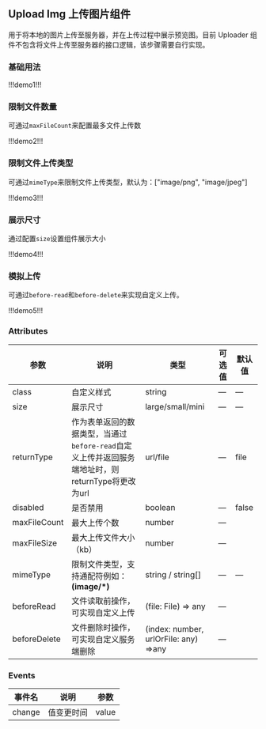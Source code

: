 ## Upload Img 上传图片组件

用于将本地的图片上传至服务器，并在上传过程中展示预览图。目前 Uploader 组件不包含将文件上传至服务器的接口逻辑，该步骤需要自行实现。

### 基础用法

!!!demo1!!!

### 限制文件数量

可通过`maxFileCount`来配置最多文件上传数

!!!demo2!!!

### 限制文件上传类型

可通过`mimeType`来限制文件上传类型，默认为：\["image/png", "image/jpeg"\]

!!!demo3!!!

### 展示尺寸

通过配置`size`设置组件展示大小

!!!demo4!!!

### 模拟上传

可通过`before-read`和`before-delete`来实现自定义上传。

!!!demo5!!!

### Attributes

| 参数         | 说明                                                                                             | 类型                                  | 可选值 | 默认值 |
| ------------ | ------------------------------------------------------------------------------------------------ | ------------------------------------- | ------ | ------ |
| class        | 自定义样式                                                                                       | string                                | —      | —      |
| size         | 展示尺寸                                                                                         | large/small/mini                      | —      | —      |
| returnType   | 作为表单返回的数据类型，当通过`before-read`自定义上传并返回服务端地址时，则returnType将更改为url | url/file                              | —      | file   |
| disabled     | 是否禁用                                                                                         | boolean                               | —      | false  |
| maxFileCount | 最大上传个数                                                                                     | number                                | —      |
| maxFileSize  | 最大上传文件大小（kb）                                                                           | number                                | —      |
| mimeType     | 限制文件类型，支持通配符例如：**(image/\*)**                                                     | string / string[]                     | —      | —      |
| beforeRead   | 文件读取前操作，可实现自定义上传                                                                 | (file: File) => any                   | —      |
| beforeDelete | 文件删除时操作，可实现自定义服务端删除                                                           | (index: number, urlOrFile: any) =>any | —      |

### Events

| 事件名 | 说明       | 参数  |
| ------ | ---------- | ----- |
| change | 值变更时间 | value |

